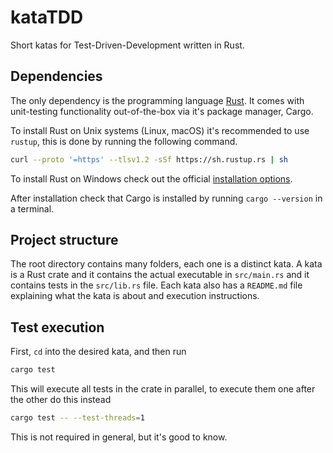 # kataTDD
Short katas for Test-Driven-Development written in Rust.

## Dependencies

The only dependency is the programming language [Rust][rust]. It comes
with unit-testing functionality out-of-the-box via it's package manager, Cargo.

To install Rust on Unix systems (Linux, macOS) it's recommended to use `rustup`,
this is done by running the following command.

```bash
curl --proto '=https' --tlsv1.2 -sSf https://sh.rustup.rs | sh
```

To install Rust on Windows check out the official [installation options][install].

After installation check that Cargo is installed by running `cargo --version`
in a terminal.

[rust]: https://www.rust-lang.org
[install]: https://forge.rust-lang.org/infra/other-installation-methods.html

## Project structure

The root directory contains many folders, each one is a distinct kata. A kata
is a Rust crate and it contains the actual executable in `src/main.rs` and it
contains tests in the `src/lib.rs` file. Each kata also has a `README.md` file
explaining what the kata is about and execution instructions.

## Test execution

First, `cd` into the desired kata, and then run

```bash
cargo test
```

This will execute all tests in the crate in parallel, to execute them one after
the other do this instead

```bash
cargo test -- --test-threads=1
```

This is not required in general, but it's good to know.


